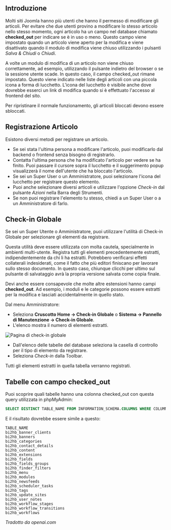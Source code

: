 <!-- Filename: J4.x:Article_Check-out_and_Check-in / Display title: Articolo: Check-in   -->

## Introduzione

Molti siti Joomla hanno più utenti che hanno il permesso di modificare gli articoli. Per evitare che due utenti provino a modificare lo stesso articolo nello stesso momento, ogni articolo ha un campo nel database chiamato **checked_out** per indicare se è in uso o meno. Questo campo viene impostato quando un articolo viene aperto per la modifica e viene disattivato quando il modulo di modifica viene chiuso utilizzando i pulsanti *Salva & Chiudi* o *Chiudi*.

A volte un modulo di modifica di un articolo non viene chiuso correttamente, ad esempio, utilizzando il pulsante indietro del browser o se la sessione utente scade. In questo caso, il campo checked_out rimane impostato. Questo viene indicato nelle liste degli articoli con una piccola icona a forma di lucchetto. L'icona del lucchetto è visibile anche dove dovrebbe esserci un link di modifica quando si è effettuato l'accesso al frontend del sito.

Per ripristinare il normale funzionamento, gli articoli bloccati devono essere sbloccati.

## Registrazione Articolo

Esistono diversi metodi per registrare un articolo.

- Se sei stata l'ultima persona a modificare l'articolo, puoi modificarlo dal backend o frontend senza bisogno di registrarlo.
- Contatta l'ultima persona che ha modificato l'articolo per vedere se ha finito. Puoi passare il cursore sopra il lucchetto e il suggerimento popup visualizzerà il nome dell'utente che ha bloccato l'articolo.
- Se sei un Super User o un Amministratore, puoi selezionare l'icona del lucchetto per registrare questo elemento.
- Puoi anche selezionare diversi articoli e utilizzare l'opzione *Check-in* dal pulsante *Azioni* nella Barra degli Strumenti.
- Se non puoi registrare l'elemento tu stesso, chiedi a un Super User o a un Amministratore di farlo.

## Check-in Globale

Se sei un Super Utente o Amministratore, puoi utilizzare l'utilità di Check-in Globale per selezionare gli elementi da registrare.

Questa utilità deve essere utilizzata con molta cautela, specialmente in ambienti multi-utente. Registra tutti gli elementi precedentemente estratti, indipendentemente da chi li ha estratti. Potrebbero verificarsi effetti collaterali indesiderati, come il fatto che più editori finiscano per lavorare sullo stesso documento. In questo caso, chiunque clicchi per ultimo sul pulsante di salvataggio avrà la propria versione salvata come copia finale.

Devi anche essere consapevole che molte altre estensioni hanno campi **checked_out**. Ad esempio, i moduli e le categorie possono essere estratti per la modifica e lasciati accidentalmente in quello stato.

Dal menu Amministratore:

- Seleziona **Cruscotto Home → Check-in Globale** o
  **Sistema → Pannello di Manutenzione → Check-in Globale**.
- L'elenco mostra il numero di elementi estratti.

![Pagina di check-in globale](../../../en/images/articles/global-checkin.png)

- Dall'elenco delle tabelle del database seleziona la casella di controllo per il tipo di elemento da registrare.
- Seleziona *Check-in* dalla Toolbar.

Tutti gli elementi estratti in quella tabella verranno registrati.

## Tabelle con campo checked_out

Puoi scoprire quali tabelle hanno una colonna checked_out con questa query utilizzata in phpMyAdmin:

```sql
SELECT DISTINCT TABLE_NAME FROM INFORMATION_SCHEMA.COLUMNS WHERE COLUMN_NAME IN ('checked_out') AND TABLE_SCHEMA='j423sd';
```

E il risultato dovrebbe essere simile a questo:

```
TABLE_NAME
bi2hb_banner_clients
bi2hb_banners
bi2hb_categories
bi2hb_contact_details
bi2hb_content
bi2hb_extensions
bi2hb_fields
bi2hb_fields_groups
bi2hb_finder_filters
bi2hb_menu
bi2hb_modules
bi2hb_newsfeeds
bi2hb_scheduler_tasks
bi2hb_tags
bi2hb_update_sites
bi2hb_user_notes
bi2hb_workflow_stages
bi2hb_workflow_transitions
bi2hb_workflows
```

*Tradotto da openai.com*

